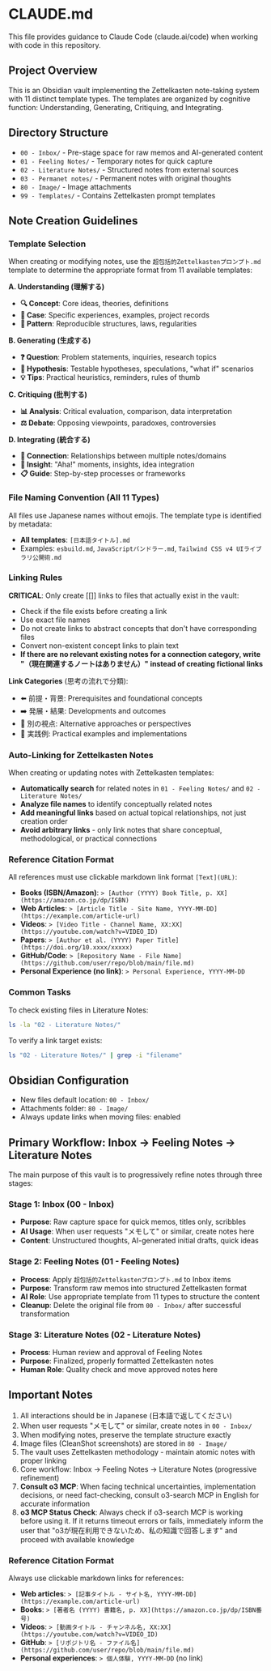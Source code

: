 # CLAUDE.md

This file provides guidance to Claude Code (claude.ai/code) when working with code in this repository.

## Project Overview

This is an Obsidian vault implementing the Zettelkasten note-taking system with 11 distinct template types. The templates are organized by cognitive function: Understanding, Generating, Critiquing, and Integrating.

## Directory Structure

- `00 - Inbox/` - Pre-stage space for raw memos and AI-generated content
- `01 - Feeling Notes/` - Temporary notes for quick capture
- `02 - Literature Notes/` - Structured notes from external sources
- `03 - Permanet notes/` - Permanent notes with original thoughts
- `80 - Image/` - Image attachments
- `99 - Templates/` - Contains Zettelkasten prompt templates

## Note Creation Guidelines

### Template Selection
When creating or modifying notes, use the `超包括的Zettelkastenプロンプト.md` template to determine the appropriate format from 11 available templates:

**A. Understanding (理解する)**
- **🔍 Concept**: Core ideas, theories, definitions
- **📝 Case**: Specific experiences, examples, project records
- **🧩 Pattern**: Reproducible structures, laws, regularities

**B. Generating (生成する)**
- **❓ Question**: Problem statements, inquiries, research topics
- **🧪 Hypothesis**: Testable hypotheses, speculations, "what if" scenarios
- **💡 Tips**: Practical heuristics, reminders, rules of thumb

**C. Critiquing (批判する)**
- **📊 Analysis**: Critical evaluation, comparison, data interpretation
- **⚖️ Debate**: Opposing viewpoints, paradoxes, controversies

**D. Integrating (統合する)**
- **🔗 Connection**: Relationships between multiple notes/domains
- **💭 Insight**: "Aha!" moments, insights, idea integration
- **📋 Guide**: Step-by-step processes or frameworks

### File Naming Convention (All 11 Types)
All files use Japanese names without emojis. The template type is identified by metadata:
- **All templates**: `[日本語タイトル].md`
- Examples: `esbuild.md`, `JavaScriptバンドラー.md`, `Tailwind CSS v4 UIライブラリ公開術.md`

### Linking Rules
**CRITICAL**: Only create [[]] links to files that actually exist in the vault:
- Check if the file exists before creating a link
- Use exact file names
- Do not create links to abstract concepts that don't have corresponding files
- Convert non-existent concept links to plain text
- **If there are no relevant existing notes for a connection category, write "（現在関連するノートはありません）" instead of creating fictional links**

**Link Categories** (思考の流れで分類):
- ⬅️ 前提・背景: Prerequisites and foundational concepts
- ➡️ 発展・結果: Developments and outcomes
- 🔀 別の視点: Alternative approaches or perspectives
- 🎯 実践例: Practical examples and implementations

### Auto-Linking for Zettelkasten Notes
When creating or updating notes with Zettelkasten templates:
- **Automatically search** for related notes in `01 - Feeling Notes/` and `02 - Literature Notes/`
- **Analyze file names** to identify conceptually related notes
- **Add meaningful links** based on actual topical relationships, not just creation order
- **Avoid arbitrary links** - only link notes that share conceptual, methodological, or practical connections

### Reference Citation Format
All references must use clickable markdown link format `[Text](URL)`:
- **Books (ISBN/Amazon)**: `> [Author (YYYY) Book Title, p. XX](https://amazon.co.jp/dp/ISBN)`
- **Web Articles**: `> [Article Title - Site Name, YYYY-MM-DD](https://example.com/article-url)`
- **Videos**: `> [Video Title - Channel Name, XX:XX](https://youtube.com/watch?v=VIDEO_ID)`
- **Papers**: `> [Author et al. (YYYY) Paper Title](https://doi.org/10.xxxx/xxxxx)`
- **GitHub/Code**: `> [Repository Name - File Name](https://github.com/user/repo/blob/main/file.md)`
- **Personal Experience (no link)**: `> Personal Experience, YYYY-MM-DD`

### Common Tasks

To check existing files in Literature Notes:
```bash
ls -la "02 - Literature Notes/"
```

To verify a link target exists:
```bash
ls "02 - Literature Notes/" | grep -i "filename"
```

## Obsidian Configuration

- New files default location: `00 - Inbox/`
- Attachments folder: `80 - Image/`
- Always update links when moving files: enabled

## Primary Workflow: Inbox → Feeling Notes → Literature Notes

The main purpose of this vault is to progressively refine notes through three stages:

### Stage 1: Inbox (00 - Inbox)
- **Purpose**: Raw capture space for quick memos, titles only, scribbles
- **AI Usage**: When user requests "メモして" or similar, create notes here
- **Content**: Unstructured thoughts, AI-generated initial drafts, quick ideas

### Stage 2: Feeling Notes (01 - Feeling Notes)
- **Process**: Apply `超包括的Zettelkastenプロンプト.md` to Inbox items
- **Purpose**: Transform raw memos into structured Zettelkasten format
- **AI Role**: Use appropriate template from 11 types to structure the content
- **Cleanup**: Delete the original file from `00 - Inbox/` after successful transformation

### Stage 3: Literature Notes (02 - Literature Notes)
- **Process**: Human review and approval of Feeling Notes
- **Purpose**: Finalized, properly formatted Zettelkasten notes
- **Human Role**: Quality check and move approved notes here

## Important Notes

1. All interactions should be in Japanese (日本語で返してください)
2. When user requests "メモして" or similar, create notes in `00 - Inbox/`
3. When modifying notes, preserve the template structure exactly
4. Image files (CleanShot screenshots) are stored in `80 - Image/`
5. The vault uses Zettelkasten methodology - maintain atomic notes with proper linking
6. Core workflow: Inbox → Feeling Notes → Literature Notes (progressive refinement)
7. **Consult o3 MCP**: When facing technical uncertainties, implementation decisions, or need fact-checking, consult o3-search MCP in English for accurate information
8. **o3 MCP Status Check**: Always check if o3-search MCP is working before using it. If it returns timeout errors or fails, immediately inform the user that "o3が現在利用できないため、私の知識で回答します" and proceed with available knowledge

### Reference Citation Format
Always use clickable markdown links for references:
- **Web articles**: `> [記事タイトル - サイト名, YYYY-MM-DD](https://example.com/article-url)`
- **Books**: `> [著者名 (YYYY) 書籍名, p. XX](https://amazon.co.jp/dp/ISBN番号)`
- **Videos**: `> [動画タイトル - チャンネル名, XX:XX](https://youtube.com/watch?v=VIDEO_ID)`
- **GitHub**: `> [リポジトリ名 - ファイル名](https://github.com/user/repo/blob/main/file.md)`
- **Personal experiences**: `> 個人体験, YYYY-MM-DD` (no link)